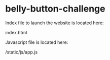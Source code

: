 # belly-button-challenge


Index file to launch the website is located here:

index.html


Javascript file is located here:

/static/js/app.js